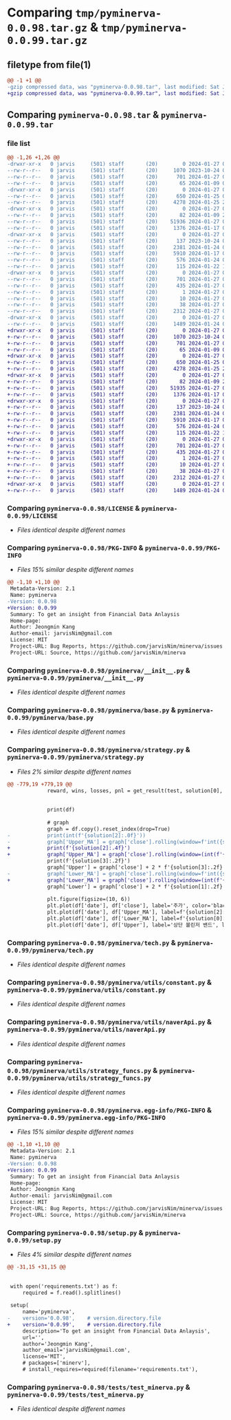# Comparing `tmp/pyminerva-0.0.98.tar.gz` & `tmp/pyminerva-0.0.99.tar.gz`

## filetype from file(1)

```diff
@@ -1 +1 @@
-gzip compressed data, was "pyminerva-0.0.98.tar", last modified: Sat Jan 27 02:41:02 2024, max compression
+gzip compressed data, was "pyminerva-0.0.99.tar", last modified: Sat Jan 27 02:44:20 2024, max compression
```

## Comparing `pyminerva-0.0.98.tar` & `pyminerva-0.0.99.tar`

### file list

```diff
@@ -1,26 +1,26 @@
-drwxr-xr-x   0 jarvis     (501) staff       (20)        0 2024-01-27 02:41:02.552296 pyminerva-0.0.98/
--rw-r--r--   0 jarvis     (501) staff       (20)     1070 2023-10-24 06:09:20.000000 pyminerva-0.0.98/LICENSE
--rw-r--r--   0 jarvis     (501) staff       (20)      701 2024-01-27 02:41:02.551024 pyminerva-0.0.98/PKG-INFO
--rw-r--r--   0 jarvis     (501) staff       (20)       65 2024-01-09 01:26:06.000000 pyminerva-0.0.98/README.md
-drwxr-xr-x   0 jarvis     (501) staff       (20)        0 2024-01-27 02:41:02.514636 pyminerva-0.0.98/pyminerva/
--rw-r--r--   0 jarvis     (501) staff       (20)      650 2024-01-25 04:54:54.000000 pyminerva-0.0.98/pyminerva/__init__.py
--rw-r--r--   0 jarvis     (501) staff       (20)     4278 2024-01-25 23:14:34.000000 pyminerva-0.0.98/pyminerva/base.py
-drwxr-xr-x   0 jarvis     (501) staff       (20)        0 2024-01-27 02:41:02.532036 pyminerva-0.0.98/pyminerva/data/
--rw-r--r--   0 jarvis     (501) staff       (20)       82 2024-01-09 20:40:42.000000 pyminerva-0.0.98/pyminerva/data/__init__.py
--rw-r--r--   0 jarvis     (501) staff       (20)    51936 2024-01-27 02:40:42.000000 pyminerva-0.0.98/pyminerva/strategy.py
--rw-r--r--   0 jarvis     (501) staff       (20)     1376 2024-01-17 05:53:19.000000 pyminerva-0.0.98/pyminerva/tech.py
-drwxr-xr-x   0 jarvis     (501) staff       (20)        0 2024-01-27 02:41:02.547691 pyminerva-0.0.98/pyminerva/utils/
--rw-r--r--   0 jarvis     (501) staff       (20)      137 2023-10-24 06:09:20.000000 pyminerva-0.0.98/pyminerva/utils/__init__.py
--rw-r--r--   0 jarvis     (501) staff       (20)     2381 2024-01-24 05:25:11.000000 pyminerva-0.0.98/pyminerva/utils/constant.py
--rw-r--r--   0 jarvis     (501) staff       (20)     5910 2024-01-17 05:53:19.000000 pyminerva-0.0.98/pyminerva/utils/naverApi.py
--rw-r--r--   0 jarvis     (501) staff       (20)      576 2024-01-24 05:01:10.000000 pyminerva-0.0.98/pyminerva/utils/strategy_funcs.py
--rw-r--r--   0 jarvis     (501) staff       (20)      115 2024-01-22 14:31:57.000000 pyminerva-0.0.98/pyminerva/utils/tech_funcs.py
-drwxr-xr-x   0 jarvis     (501) staff       (20)        0 2024-01-27 02:41:02.528885 pyminerva-0.0.98/pyminerva.egg-info/
--rw-r--r--   0 jarvis     (501) staff       (20)      701 2024-01-27 02:41:02.000000 pyminerva-0.0.98/pyminerva.egg-info/PKG-INFO
--rw-r--r--   0 jarvis     (501) staff       (20)      435 2024-01-27 02:41:02.000000 pyminerva-0.0.98/pyminerva.egg-info/SOURCES.txt
--rw-r--r--   0 jarvis     (501) staff       (20)        1 2024-01-27 02:41:02.000000 pyminerva-0.0.98/pyminerva.egg-info/dependency_links.txt
--rw-r--r--   0 jarvis     (501) staff       (20)       10 2024-01-27 02:41:02.000000 pyminerva-0.0.98/pyminerva.egg-info/top_level.txt
--rw-r--r--   0 jarvis     (501) staff       (20)       38 2024-01-27 02:41:02.552710 pyminerva-0.0.98/setup.cfg
--rw-r--r--   0 jarvis     (501) staff       (20)     2312 2024-01-27 02:40:56.000000 pyminerva-0.0.98/setup.py
-drwxr-xr-x   0 jarvis     (501) staff       (20)        0 2024-01-27 02:41:02.548853 pyminerva-0.0.98/tests/
--rw-r--r--   0 jarvis     (501) staff       (20)     1489 2024-01-24 03:56:11.000000 pyminerva-0.0.98/tests/test_minerva.py
+drwxr-xr-x   0 jarvis     (501) staff       (20)        0 2024-01-27 02:44:20.593994 pyminerva-0.0.99/
+-rw-r--r--   0 jarvis     (501) staff       (20)     1070 2023-10-24 06:09:20.000000 pyminerva-0.0.99/LICENSE
+-rw-r--r--   0 jarvis     (501) staff       (20)      701 2024-01-27 02:44:20.592882 pyminerva-0.0.99/PKG-INFO
+-rw-r--r--   0 jarvis     (501) staff       (20)       65 2024-01-09 01:26:06.000000 pyminerva-0.0.99/README.md
+drwxr-xr-x   0 jarvis     (501) staff       (20)        0 2024-01-27 02:44:20.567295 pyminerva-0.0.99/pyminerva/
+-rw-r--r--   0 jarvis     (501) staff       (20)      650 2024-01-25 04:54:54.000000 pyminerva-0.0.99/pyminerva/__init__.py
+-rw-r--r--   0 jarvis     (501) staff       (20)     4278 2024-01-25 23:14:34.000000 pyminerva-0.0.99/pyminerva/base.py
+drwxr-xr-x   0 jarvis     (501) staff       (20)        0 2024-01-27 02:44:20.574282 pyminerva-0.0.99/pyminerva/data/
+-rw-r--r--   0 jarvis     (501) staff       (20)       82 2024-01-09 20:40:42.000000 pyminerva-0.0.99/pyminerva/data/__init__.py
+-rw-r--r--   0 jarvis     (501) staff       (20)    51935 2024-01-27 02:43:52.000000 pyminerva-0.0.99/pyminerva/strategy.py
+-rw-r--r--   0 jarvis     (501) staff       (20)     1376 2024-01-17 05:53:19.000000 pyminerva-0.0.99/pyminerva/tech.py
+drwxr-xr-x   0 jarvis     (501) staff       (20)        0 2024-01-27 02:44:20.589305 pyminerva-0.0.99/pyminerva/utils/
+-rw-r--r--   0 jarvis     (501) staff       (20)      137 2023-10-24 06:09:20.000000 pyminerva-0.0.99/pyminerva/utils/__init__.py
+-rw-r--r--   0 jarvis     (501) staff       (20)     2381 2024-01-24 05:25:11.000000 pyminerva-0.0.99/pyminerva/utils/constant.py
+-rw-r--r--   0 jarvis     (501) staff       (20)     5910 2024-01-17 05:53:19.000000 pyminerva-0.0.99/pyminerva/utils/naverApi.py
+-rw-r--r--   0 jarvis     (501) staff       (20)      576 2024-01-24 05:01:10.000000 pyminerva-0.0.99/pyminerva/utils/strategy_funcs.py
+-rw-r--r--   0 jarvis     (501) staff       (20)      115 2024-01-22 14:31:57.000000 pyminerva-0.0.99/pyminerva/utils/tech_funcs.py
+drwxr-xr-x   0 jarvis     (501) staff       (20)        0 2024-01-27 02:44:20.572715 pyminerva-0.0.99/pyminerva.egg-info/
+-rw-r--r--   0 jarvis     (501) staff       (20)      701 2024-01-27 02:44:20.000000 pyminerva-0.0.99/pyminerva.egg-info/PKG-INFO
+-rw-r--r--   0 jarvis     (501) staff       (20)      435 2024-01-27 02:44:20.000000 pyminerva-0.0.99/pyminerva.egg-info/SOURCES.txt
+-rw-r--r--   0 jarvis     (501) staff       (20)        1 2024-01-27 02:44:20.000000 pyminerva-0.0.99/pyminerva.egg-info/dependency_links.txt
+-rw-r--r--   0 jarvis     (501) staff       (20)       10 2024-01-27 02:44:20.000000 pyminerva-0.0.99/pyminerva.egg-info/top_level.txt
+-rw-r--r--   0 jarvis     (501) staff       (20)       38 2024-01-27 02:44:20.594284 pyminerva-0.0.99/setup.cfg
+-rw-r--r--   0 jarvis     (501) staff       (20)     2312 2024-01-27 02:44:14.000000 pyminerva-0.0.99/setup.py
+drwxr-xr-x   0 jarvis     (501) staff       (20)        0 2024-01-27 02:44:20.591775 pyminerva-0.0.99/tests/
+-rw-r--r--   0 jarvis     (501) staff       (20)     1489 2024-01-24 03:56:11.000000 pyminerva-0.0.99/tests/test_minerva.py
```

### Comparing `pyminerva-0.0.98/LICENSE` & `pyminerva-0.0.99/LICENSE`

 * *Files identical despite different names*

### Comparing `pyminerva-0.0.98/PKG-INFO` & `pyminerva-0.0.99/PKG-INFO`

 * *Files 15% similar despite different names*

```diff
@@ -1,10 +1,10 @@
 Metadata-Version: 2.1
 Name: pyminerva
-Version: 0.0.98
+Version: 0.0.99
 Summary: To get an insight from Financial Data Anlaysis
 Home-page: 
 Author: Jeongmin Kang
 Author-email: jarvisNim@gmail.com
 License: MIT
 Project-URL: Bug Reports, https://github.com/jarvisNim/minerva/issues
 Project-URL: Source, https://github.com/jarvisNim/minerva
```

### Comparing `pyminerva-0.0.98/pyminerva/__init__.py` & `pyminerva-0.0.99/pyminerva/__init__.py`

 * *Files identical despite different names*

### Comparing `pyminerva-0.0.98/pyminerva/base.py` & `pyminerva-0.0.99/pyminerva/base.py`

 * *Files identical despite different names*

### Comparing `pyminerva-0.0.98/pyminerva/strategy.py` & `pyminerva-0.0.99/pyminerva/strategy.py`

 * *Files 2% similar despite different names*

```diff
@@ -779,19 +779,19 @@
             reward, wins, losses, pnl = get_result(test, solution[0], solution[1], solution[2], solution[3], True)
 
 
             print(df)
 
             # graph
             graph = df.copy().reset_index(drop=True)
-            print(int(f'{solution[2]:.0f}'))
-            graph['Upper_MA'] = graph['close'].rolling(window=f'int({solution[2]:.0f})').mean()
+            print(f'{solution[2]:.4f}')
+            graph['Upper_MA'] = graph['close'].rolling(window=(int(f'{solution[2]:.0f}'))).mean()
             print(f'{solution[3]:.2f}')
             graph['Upper'] = graph['close'] + 2 * f'{solution[3]:.2f}'
-            graph['Lower_MA'] = graph['close'].rolling(window=f'int({solution[0]:.0f})').mean()
+            graph['Lower_MA'] = graph['close'].rolling(window=(int(f'{solution[0]:.0f}'))).mean()
             graph['Lower'] = graph['close'] + 2 * f'{solution[1]:.2f}'
 
             plt.figure(figsize=(10, 6))
             plt.plot(df['date'], df['close'], label='주가', color='black')
             plt.plot(df['date'], df['Upper_MA'], label=f'{solution[2]:.2f}일 이동평균', linestyle='--', color='blue')
             plt.plot(df['date'], df['Lower_MA'], label=f'{solution[0]:.2f}일 이동평균', linestyle='--', color='blue')                
             plt.plot(df['date'], df['Upper'], label='상단 볼린저 밴드', linestyle='--', color='red')
```

### Comparing `pyminerva-0.0.98/pyminerva/tech.py` & `pyminerva-0.0.99/pyminerva/tech.py`

 * *Files identical despite different names*

### Comparing `pyminerva-0.0.98/pyminerva/utils/constant.py` & `pyminerva-0.0.99/pyminerva/utils/constant.py`

 * *Files identical despite different names*

### Comparing `pyminerva-0.0.98/pyminerva/utils/naverApi.py` & `pyminerva-0.0.99/pyminerva/utils/naverApi.py`

 * *Files identical despite different names*

### Comparing `pyminerva-0.0.98/pyminerva/utils/strategy_funcs.py` & `pyminerva-0.0.99/pyminerva/utils/strategy_funcs.py`

 * *Files identical despite different names*

### Comparing `pyminerva-0.0.98/pyminerva.egg-info/PKG-INFO` & `pyminerva-0.0.99/pyminerva.egg-info/PKG-INFO`

 * *Files 15% similar despite different names*

```diff
@@ -1,10 +1,10 @@
 Metadata-Version: 2.1
 Name: pyminerva
-Version: 0.0.98
+Version: 0.0.99
 Summary: To get an insight from Financial Data Anlaysis
 Home-page: 
 Author: Jeongmin Kang
 Author-email: jarvisNim@gmail.com
 License: MIT
 Project-URL: Bug Reports, https://github.com/jarvisNim/minerva/issues
 Project-URL: Source, https://github.com/jarvisNim/minerva
```

### Comparing `pyminerva-0.0.98/setup.py` & `pyminerva-0.0.99/setup.py`

 * *Files 4% similar despite different names*

```diff
@@ -31,15 +31,15 @@
 
 
 with open('requirements.txt') as f:
     required = f.read().splitlines()
 
 setup(
     name='pyminerva',
-    version='0.0.98',    # version.directory.file
+    version='0.0.99',    # version.directory.file
     description='To get an insight from Financial Data Anlaysis',
     url='',
     author='Jeongmin Kang',
     author_email='jarvisNim@gmail.com',
     license='MIT',
     # packages=['minerv'],
     # install_requires=required(filename='requirements.txt'),
```

### Comparing `pyminerva-0.0.98/tests/test_minerva.py` & `pyminerva-0.0.99/tests/test_minerva.py`

 * *Files identical despite different names*

